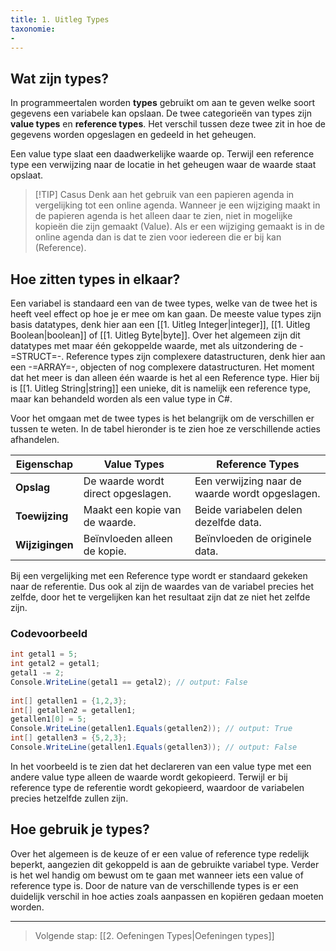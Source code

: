 ```yaml
---
title: 1. Uitleg Types
taxonomie:
- 
---
```


## Wat zijn types?
In programmeertalen worden **types** gebruikt om aan te geven welke soort gegevens een variabele kan opslaan. De twee categorieën van types zijn **value types** en **reference types**. Het verschil tussen deze twee zit in hoe de gegevens worden opgeslagen en gedeeld in het geheugen.

Een value type slaat een daadwerkelijke waarde op. Terwijl een reference type een verwijzing naar de locatie in het geheugen waar de waarde staat opslaat. 

> [!TIP] Casus
> Denk aan het gebruik van een papieren agenda in vergelijking tot een online agenda. Wanneer je een wijziging maakt in de papieren agenda is het alleen daar te zien, niet in mogelijke kopieën die zijn gemaakt (Value). Als er een wijziging gemaakt is in de online agenda dan is dat te zien voor iedereen die er bij kan (Reference).

## Hoe zitten types in elkaar?
Een variabel is standaard een van de twee types, welke van de twee het is heeft veel effect op hoe je er mee om kan gaan. De meeste value types zijn basis datatypes, denk hier aan een [[1. Uitleg Integer|integer]], [[1. Uitleg Boolean|boolean]] of [[1. Uitleg Byte|byte]]. Over het algemeen zijn dit datatypes met maar één gekoppelde waarde, met als uitzondering de -=STRUCT=-. Reference types zijn complexere datastructuren, denk hier aan een -=ARRAY=-, objecten of nog complexere datastructuren. Het moment dat het meer is dan alleen één waarde is het al een Reference type. Hier bij is [[1. Uitleg String|string]] een unieke, dit is namelijk een reference type, maar kan behandeld worden als een value type in C#.

Voor het omgaan met de twee types is het belangrijk om de verschillen er tussen te weten. In de tabel hieronder is te zien hoe ze verschillende acties afhandelen.

| Eigenschap      | Value Types                        | Reference Types                                 |
| --------------- | ---------------------------------- | ----------------------------------------------- |
| **Opslag**      | De waarde wordt direct opgeslagen. | Een verwijzing naar de waarde wordt opgeslagen. |
| **Toewijzing**  | Maakt een kopie van de waarde.     | Beide variabelen delen dezelfde data.           |
| **Wijzigingen** | Beïnvloeden alleen de kopie.       | Beïnvloeden de originele data.                  |
Bij een vergelijking met een Reference type wordt er standaard gekeken naar de referentie. Dus ook al zijn de waardes van de variabel precies het zelfde, door het te vergelijken kan het resultaat zijn dat ze niet het zelfde zijn. 

### Codevoorbeeld
```C# runner
int getal1 = 5;  
int getal2 = getal1;  
getal1 -= 2;  
Console.WriteLine(getal1 == getal2); // output: False  
  
int[] getallen1 = {1,2,3};  
int[] getallen2 = getallen1;  
getallen1[0] = 5;  
Console.WriteLine(getallen1.Equals(getallen2)); // output: True  
int[] getallen3 = {5,2,3};  
Console.WriteLine(getallen1.Equals(getallen3)); // output: False
```

In het voorbeeld is te zien dat het declareren van een value type met een andere value type alleen de waarde wordt gekopieerd. Terwijl er bij reference type de referentie wordt gekopieerd, waardoor de variabelen precies hetzelfde zullen zijn.

## Hoe gebruik je types?
Over het algemeen is de keuze of er een value of reference type redelijk beperkt, aangezien dit gekoppeld is aan de gebruikte variabel type. Verder is het wel handig om bewust om te gaan met wanneer iets een value of reference type is. Door de nature van de verschillende types is er een duidelijk verschil in hoe acties zoals aanpassen en kopiëren gedaan moeten worden.

---

> Volgende stap: [[2. Oefeningen Types|Oefeningen types]]
